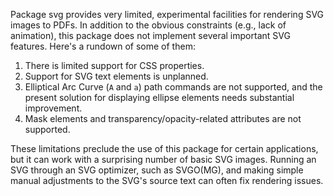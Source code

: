 Package svg provides very limited, experimental facilities for rendering SVG images to PDFs. In addition to the obvious constraints (e.g., lack of animation), this package does not implement several important SVG features. Here's a rundown of some of them:
1. There is limited support for CSS properties.
2. Support for SVG text elements is unplanned.
3. Elliptical Arc Curve (`A` and `a`) path commands are not supported, and the present solution for displaying ellipse elements needs substantial improvement.
4. Mask elements and transparency/opacity-related attributes are not supported.
   
These limitations preclude the use of this package for certain applications, but it can work with a surprising number of basic SVG images. Running an SVG through an SVG optimizer, such as SVGO(MG), and making simple manual adjustments to the SVG's source text can often fix rendering issues.
